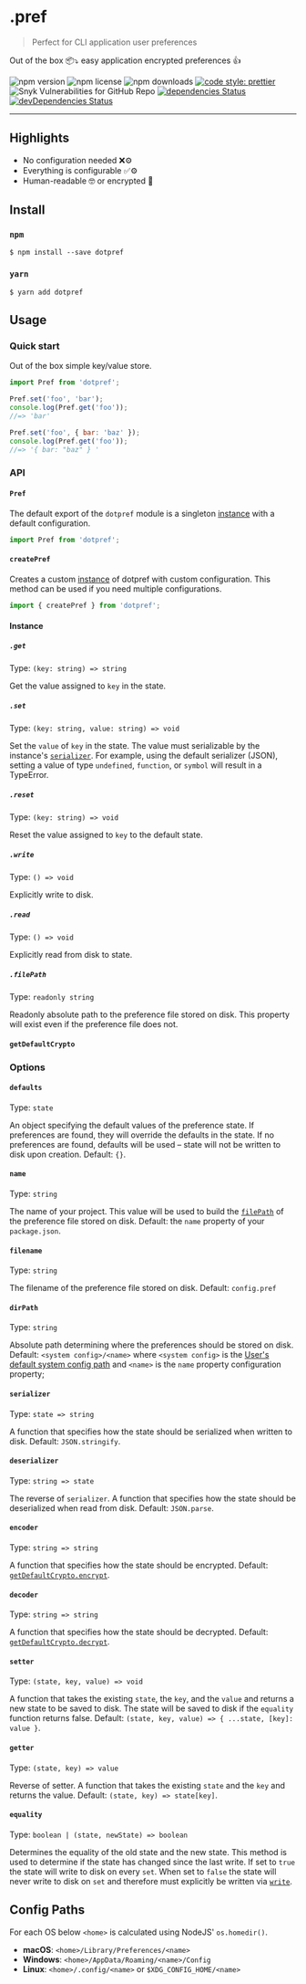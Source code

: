 # .pref

> Perfect for CLI application user preferences

Out of the box 📦⤵️ easy application encrypted preferences 👍

![npm version](https://img.shields.io/npm/v/dotpref?style=flat-square)
![npm license](https://img.shields.io/npm/l/dotpref?style=flat-square)
![npm downloads](https://img.shields.io/npm/dt/dotpref?style=flat-square)
[![code style: prettier](https://img.shields.io/badge/code_style-prettier-ff69b4.svg?style=flat-square)](https://github.com/prettier/prettier)
![Snyk Vulnerabilities for GitHub Repo](https://img.shields.io/snyk/vulnerabilities/github/cassels/dotpref?style=flat-square)
[![dependencies Status](https://david-dm.org/cassels/dotpref/status.svg?style=flat-square)](https://david-dm.org/cassels/dotpref)
[![devDependencies Status](https://david-dm.org/cassels/dotpref/dev-status.svg?style=flat-square)](https://david-dm.org/cassels/dotpref?type=dev)

---

## Highlights

- No configuration needed ❌⚙️
- Everything is configurable ✅⚙️
- Human-readable 🤓 or encrypted 🔐
<!---
- Easy migration paths 🌱🦌
- Watch for events 👀 including external changes 🔭
  -->

## Install

### `npm`

```
$ npm install --save dotpref
```

### `yarn`

```
$ yarn add dotpref
```

## Usage

### Quick start

Out of the box simple key/value store.

```js
import Pref from 'dotpref';

Pref.set('foo', 'bar');
console.log(Pref.get('foo'));
//=> 'bar'

Pref.set('foo', { bar: 'baz' });
console.log(Pref.get('foo'));
//=> '{ bar: "baz" } '
```

### API

#### `Pref`

The default export of the `dotpref` module is a singleton [instance](#Instance) with a default configuration.

```js
import Pref from 'dotpref';
```

#### `createPref`

Creates a custom [instance](#Instance) of dotpref with custom configuration. This method can be used if you need multiple configurations.

```js
import { createPref } from 'dotpref';
```

#### Instance

##### `.get`

Type: `(key: string) => string`

Get the value assigned to `key` in the state.

##### `.set`

Type: `(key: string, value: string) => void`

Set the `value` of `key` in the state. The value must serializable by the instance's [`serializer`](#serializer). For example, using the default serializer (JSON), setting a value of type `undefined`, `function`, or `symbol` will result in a TypeError.

##### `.reset`

Type: `(key: string) => void`

Reset the value assigned to `key` to the default state.

##### `.write`

Type: `() => void`

Explicitly write to disk.

##### `.read`

Type: `() => void`

Explicitly read from disk to state.

<!---
##### `.on`

Type: `(event: string, callback: (event, state) => void)`

TODO: events

##### `.migrate`

Type: `(map: { [version]: handler }) => void`

TODO: migrate
-->

##### `.filePath`

Type: `readonly string`

Readonly absolute path to the preference file stored on disk. This property will exist even if the preference file does not.

#### `getDefaultCrypto`

### Options

#### `defaults`

Type: `state`

An object specifying the default values of the preference state. If preferences are found, they will override the defaults in the state. If no preferences are found, defaults will be used – state will not be written to disk upon creation. Default: `{}`.

#### `name`

Type: `string`

The name of your project. This value will be used to build the [`filePath`](#.filePath) of the preference file stored on disk. Default: the `name` property of your `package.json`.

#### `filename`

Type: `string`

The filename of the preference file stored on disk. Default: `config.pref`

#### `dirPath`

Type: `string`

Absolute path determining where the preferences should be stored on disk. Default: `<system config>/<name>` where `<system config>` is the [User's default system config path](#Config%20Paths) and `<name>` is the `name` property configuration property;

#### `serializer`

Type: `state => string`

A function that specifies how the state should be serialized when written to disk. Default: `JSON.stringify`.

#### `deserializer`

Type: `string => state`

The reverse of `serializer`. A function that specifies how the state should be deserialized when read from disk. Default: `JSON.parse`.

#### `encoder`

Type: `string => string`

A function that specifies how the state should be encrypted. Default: [`getDefaultCrypto.encrypt`](#getDefaultCrypto).

#### `decoder`

Type: `string => string`

A function that specifies how the state should be decrypted. Default: [`getDefaultCrypto.decrypt`](#getDefaultCrypto).

#### `setter`

Type: `(state, key, value) => void`

A function that takes the existing `state`, the `key`, and the `value` and returns a new state to be saved to disk. The state will be saved to disk if the `equality` function returns false. Default: `(state, key, value) => { ...state, [key]: value }`.

#### `getter`

Type: `(state, key) => value`

Reverse of setter. A function that takes the existing `state` and the `key` and returns the value. Default: `(state, key) => state[key]`.

#### `equality`

Type: `boolean | (state, newState) => boolean`

Determines the equality of the old state and the new state. This method is used to determine if the state has changed since the last write. If set to `true` the state will write to disk on every `set`. When set to `false` the state will never write to disk on `set` and therefore must explicitly be written via [`write`](#.write).

<!---
#### `watch`

Type: `boolean`

Watch the preference file on disk for changes. If a change occurs it will trigger an `CHANGE` event that can be subscribed to using [`on`](#.on).

-->

## Config Paths

For each OS below `<home>` is calculated using NodeJS' `os.homedir()`.

- **macOS**: `<home>/Library/Preferences/<name>`
- **Windows**: `<home>/AppData/Roaming/<name>/Config`
- **Linux**: `<home>/.config/<name>` or `$XDG_CONFIG_HOME/<name>`

<!---
## Recipes

TODO: Dot Notation
TODO: YAML Serialization
TODO: Write on process exit
TODO: Migration example
-->
